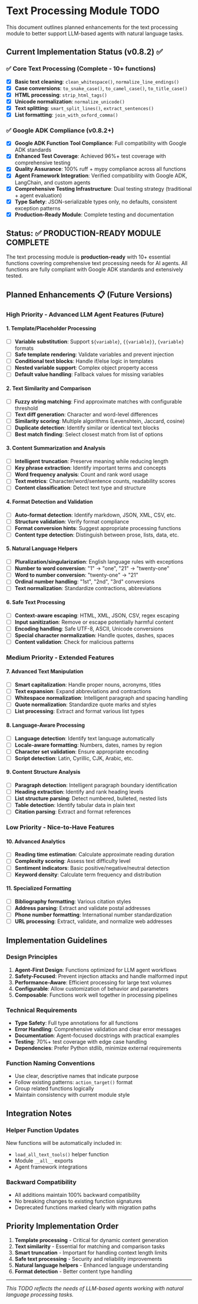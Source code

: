 # Text Processing Module TODO

This document outlines planned enhancements for the text processing module to better support LLM-based agents with natural language tasks.

## Current Implementation Status (v0.8.2) ✅

### ✅ Core Text Processing (Complete - 10+ functions)
- [x] **Basic text cleaning**: `clean_whitespace()`, `normalize_line_endings()`
- [x] **Case conversions**: `to_snake_case()`, `to_camel_case()`, `to_title_case()`
- [x] **HTML processing**: `strip_html_tags()`
- [x] **Unicode normalization**: `normalize_unicode()`
- [x] **Text splitting**: `smart_split_lines()`, `extract_sentences()`
- [x] **List formatting**: `join_with_oxford_comma()`

### ✅ Google ADK Compliance (v0.8.2+)
- [x] **Google ADK Function Tool Compliance**: Full compatibility with Google ADK standards
- [x] **Enhanced Test Coverage**: Achieved 96%+ test coverage with comprehensive testing
- [x] **Quality Assurance**: 100% ruff + mypy compliance across all functions
- [x] **Agent Framework Integration**: Verified compatibility with Google ADK, LangChain, and custom agents
- [x] **Comprehensive Testing Infrastructure**: Dual testing strategy (traditional + agent evaluation)
- [x] **Type Safety**: JSON-serializable types only, no defaults, consistent exception patterns
- [x] **Production-Ready Module**: Complete testing and documentation

## Status: ✅ PRODUCTION-READY MODULE COMPLETE

The text processing module is **production-ready** with 10+ essential functions covering comprehensive text processing needs for AI agents. All functions are fully compliant with Google ADK standards and extensively tested.

## Planned Enhancements 📋 (Future Versions)

### High Priority - Advanced LLM Agent Features (Future)

#### 1. Template/Placeholder Processing
- [ ] **Variable substitution**: Support `${variable}`, `{{variable}}`, `{variable}` formats
- [ ] **Safe template rendering**: Validate variables and prevent injection
- [ ] **Conditional text blocks**: Handle if/else logic in templates
- [ ] **Nested variable support**: Complex object property access
- [ ] **Default value handling**: Fallback values for missing variables

#### 2. Text Similarity and Comparison
- [ ] **Fuzzy string matching**: Find approximate matches with configurable threshold
- [ ] **Text diff generation**: Character and word-level differences
- [ ] **Similarity scoring**: Multiple algorithms (Levenshtein, Jaccard, cosine)
- [ ] **Duplicate detection**: Identify similar or identical text blocks
- [ ] **Best match finding**: Select closest match from list of options

#### 3. Content Summarization and Analysis
- [ ] **Intelligent truncation**: Preserve meaning while reducing length
- [ ] **Key phrase extraction**: Identify important terms and concepts
- [ ] **Word frequency analysis**: Count and rank word usage
- [ ] **Text metrics**: Character/word/sentence counts, readability scores
- [ ] **Content classification**: Detect text type and structure

#### 4. Format Detection and Validation
- [ ] **Auto-format detection**: Identify markdown, JSON, XML, CSV, etc.
- [ ] **Structure validation**: Verify format compliance
- [ ] **Format conversion hints**: Suggest appropriate processing functions
- [ ] **Content type detection**: Distinguish between prose, lists, data, etc.

#### 5. Natural Language Helpers
- [ ] **Pluralization/singularization**: English language rules with exceptions
- [ ] **Number to word conversion**: "1" → "one", "21" → "twenty-one"
- [ ] **Word to number conversion**: "twenty-one" → "21"
- [ ] **Ordinal number handling**: "1st", "2nd", "3rd" conversions
- [ ] **Text normalization**: Standardize contractions, abbreviations

#### 6. Safe Text Processing
- [ ] **Context-aware escaping**: HTML, XML, JSON, CSV, regex escaping
- [ ] **Input sanitization**: Remove or escape potentially harmful content
- [ ] **Encoding handling**: Safe UTF-8, ASCII, Unicode conversions
- [ ] **Special character normalization**: Handle quotes, dashes, spaces
- [ ] **Content validation**: Check for malicious patterns

### Medium Priority - Extended Features

#### 7. Advanced Text Manipulation
- [ ] **Smart capitalization**: Handle proper nouns, acronyms, titles
- [ ] **Text expansion**: Expand abbreviations and contractions
- [ ] **Whitespace normalization**: Intelligent paragraph and spacing handling
- [ ] **Quote normalization**: Standardize quote marks and styles
- [ ] **List processing**: Extract and format various list types

#### 8. Language-Aware Processing
- [ ] **Language detection**: Identify text language automatically
- [ ] **Locale-aware formatting**: Numbers, dates, names by region
- [ ] **Character set validation**: Ensure appropriate encoding
- [ ] **Script detection**: Latin, Cyrillic, CJK, Arabic, etc.

#### 9. Content Structure Analysis
- [ ] **Paragraph detection**: Intelligent paragraph boundary identification
- [ ] **Heading extraction**: Identify and rank heading levels
- [ ] **List structure parsing**: Detect numbered, bulleted, nested lists
- [ ] **Table detection**: Identify tabular data in plain text
- [ ] **Citation parsing**: Extract and format references

### Low Priority - Nice-to-Have Features

#### 10. Advanced Analytics
- [ ] **Reading time estimation**: Calculate approximate reading duration
- [ ] **Complexity scoring**: Assess text difficulty level
- [ ] **Sentiment indicators**: Basic positive/negative/neutral detection
- [ ] **Keyword density**: Calculate term frequency and distribution

#### 11. Specialized Formatting
- [ ] **Bibliography formatting**: Various citation styles
- [ ] **Address parsing**: Extract and validate postal addresses
- [ ] **Phone number formatting**: International number standardization
- [ ] **URL processing**: Extract, validate, and normalize web addresses

## Implementation Guidelines

### Design Principles
1. **Agent-First Design**: Functions optimized for LLM agent workflows
2. **Safety-Focused**: Prevent injection attacks and handle malformed input
3. **Performance-Aware**: Efficient processing for large text volumes
4. **Configurable**: Allow customization of behavior and parameters
5. **Composable**: Functions work well together in processing pipelines

### Technical Requirements
- **Type Safety**: Full type annotations for all functions
- **Error Handling**: Comprehensive validation and clear error messages
- **Documentation**: Agent-focused docstrings with practical examples
- **Testing**: 70%+ test coverage with edge case handling
- **Dependencies**: Prefer Python stdlib, minimize external requirements

### Function Naming Conventions
- Use clear, descriptive names that indicate purpose
- Follow existing patterns: `action_target()` format
- Group related functions logically
- Maintain consistency with current module style

## Integration Notes

### Helper Function Updates
New functions will be automatically included in:
- `load_all_text_tools()` helper function
- Module `__all__` exports
- Agent framework integrations

### Backward Compatibility
- All additions maintain 100% backward compatibility
- No breaking changes to existing function signatures
- Deprecated functions marked clearly with migration paths

## Priority Implementation Order

1. **Template processing** - Critical for dynamic content generation
2. **Text similarity** - Essential for matching and comparison tasks
3. **Smart truncation** - Important for handling context length limits
4. **Safe text processing** - Security and reliability improvements
5. **Natural language helpers** - Enhanced language understanding
6. **Format detection** - Better content type handling

---

*This TODO reflects the needs of LLM-based agents working with natural language processing tasks.*